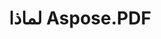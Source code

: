 ---
title: لماذا Aspose.PDF
linktitle: لماذا Aspose.PDF
type: docs
weight: 10
url: ar/cpp/why-aspose-pdf/
description: في القسم التالي نوضح لماذا يختار المستخدمون Aspose.PDF لـ C++ للعمل مع المستندات.
lastmod: "2024-03-05"
sitemap:
    changefreq: "weekly"
    priority: 0.7
---